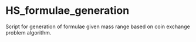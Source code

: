 # HS_formulae_generation
Script for generation of formulae given mass range based on coin exchange problem algorithm.
